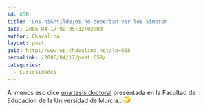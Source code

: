 ```yaml
---
id: 658
title: 'Los ni&ntilde;os no deberían ver los Simpson'
date: 2006-04-17T02:35:32+02:00
author: Chavalina
layout: post
guid: http://www.wp.chavalina.net/?p=658
permalink: /2006/04/17/post-658/
categories:
  - Curiosidades
---
```

Al menos eso dice <a href="http://alberto666.blogspot.com/2006/04/los-nios-no-deberan-ver-los-simpson.html" target="_blank">una tesis doctoral</a> presentada en la Facultad de Educación de la Universidad de Murcia…![emo](/imagenes/emoticonos/pensativo.gif)